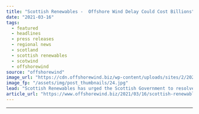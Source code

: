 ```yaml
---
title: "Scottish Renewables -  Offshore Wind Delay Could Cost Billions"
date: "2021-03-16"
tags: 
  - featured
  - headlines
  - press releases
  - regional news
  - scotland
  - scottish renewables
  - scotwind
  - offshorewind
source: "offshorewind"
image_url: "https://cdn.offshorewind.biz/wp-content/uploads/sites/2/2021/03/16124004/Scottish-Renewables-Offshore-Wind-Delay-Could-Cost-Billions.jpg"
image_fp: "/assets/img/post_thumbnails/24.jpg"
lead: "Scottish Renewables has urged the Scottish Government to resolve the delay to the ScotWind"
article_url: "https://www.offshorewind.biz/2021/03/16/scottish-renewables-offshore-wind-delay-could-cost-billions/"
---
```


---
